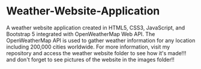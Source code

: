 # Weather-Website-Application
A weather website application created in HTML5, CSS3, JavaScript, and Bootstrap 5 integrated with OpenWeatherMap Web API. The OpenWeatherMap API is used to gather weather information for any location including 200,000 cities worldwide. For more information, visit my repository and access the weather website folder to see how it's made!!! and don't forget to see pictures of the website in the images folder!!
